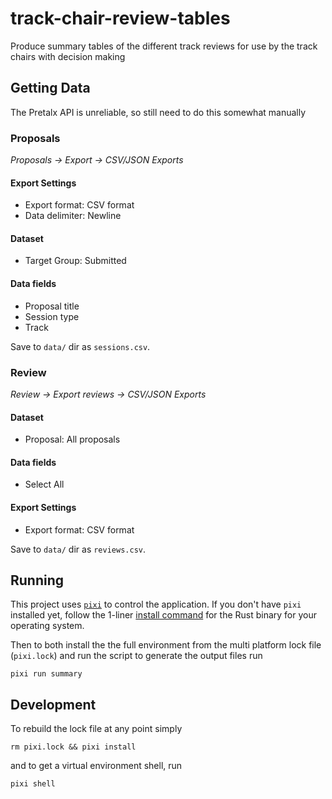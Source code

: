 # track-chair-review-tables
Produce summary tables of the different track reviews for use by the track chairs with decision making

## Getting Data

The Pretalx API is unreliable, so still need to do this somewhat manually

### Proposals

_Proposals -> Export -> CSV/JSON Exports_

#### Export Settings

* Export format: CSV format
* Data delimiter: Newline

#### Dataset

* Target Group: Submitted

#### Data fields

* Proposal title
* Session type
* Track

Save to `data/` dir as `sessions.csv`.

### Review

_Review -> Export reviews -> CSV/JSON Exports_

#### Dataset

* Proposal: All proposals

#### Data fields

* Select All

#### Export Settings

* Export format: CSV format

Save to `data/` dir as `reviews.csv`.

## Running

This project uses [`pixi`](https://pixi.sh/) to control the application.
If you don't have `pixi` installed yet, follow the 1-liner [install command](https://pixi.sh/latest/#installation) for the Rust binary for your operating system.

Then to both install the the full environment from the multi platform lock file (`pixi.lock`) and run the script to generate the output files run

```
pixi run summary
```

## Development

To rebuild the lock file at any point simply

```
rm pixi.lock && pixi install
```

and to get a virtual environment shell, run

```
pixi shell
```
